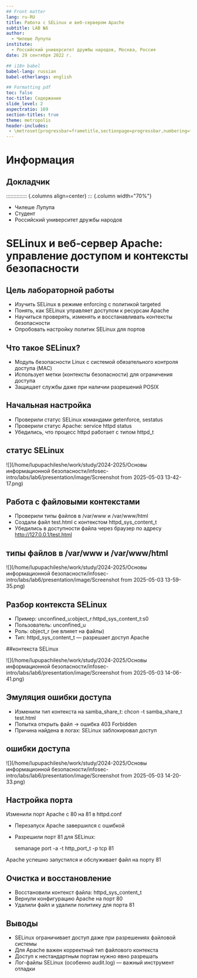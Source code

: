 ```yaml
---
## Front matter
lang: ru-RU
title: Работа с SELinux и веб-сервером Apache
subtitle: LAB №6
author:
  - Чилеше Лупупа
institute:
  - Российский университет дружбы народов, Москва, Россия
date: 29 сентября 2022 г.

## i18n babel
babel-lang: russian
babel-otherlangs: english

## Formatting pdf
toc: false
toc-title: Содержание
slide_level: 2
aspectratio: 169
section-titles: true
theme: metropolis
header-includes:
 - \metroset{progressbar=frametitle,sectionpage=progressbar,numbering=fraction}
---
```


# Информация

## Докладчик

:::::::::::::: {.columns align=center}
::: {.column width="70%"}

  * Чилеше Лупупа
  * Студент
  * Российский университет дружбы народов
 

# SELinux и веб-сервер Apache: управление доступом и контексты безопасности

## Цель лабораторной работы

- Изучить SELinux в режиме enforcing с политикой targeted
- Понять, как SELinux управляет доступом к ресурсам Apache
- Научиться проверять, изменять и восстанавливать контексты безопасности
- Опробовать настройку политик SELinux для портов

## Что такое SELinux?

- Модуль безопасности Linux с системой обязательного контроля доступа (MAC)
- Использует метки (контексты безопасности) для ограничения доступа
- Защищает службы даже при наличии разрешений POSIX

## Начальная настройка

- Проверили статус SELinux командами getenforce, sestatus
- Проверили статус Apache: service httpd status
- Убедились, что процесс httpd работает с типом httpd_t

## статус SELinux

![](/home/lupupachileshe/work/study/2024-2025/Основы информационной безопасности/infosec-intro/labs/lab6/presentation/image/Screenshot from 2025-05-03 13-42-17.png)

## Работа с файловыми контекстами

- Проверили типы файлов в /var/www и /var/www/html
- Создали файл test.html с контекстом httpd_sys_content_t
- Убедились в доступности файла через браузер по адресу http://127.0.0.1/test.html

## типы файлов в /var/www и /var/www/html    

![](/home/lupupachileshe/work/study/2024-2025/Основы информационной безопасности/infosec-intro/labs/lab6/presentation/image/Screenshot from 2025-05-03 13-59-35.png)

## Разбор контекста SELinux

- Пример: unconfined_u:object_r:httpd_sys_content_t:s0
- Пользователь: unconfined_u
- Роль: object_r (не влияет на файлы)
- Тип: httpd_sys_content_t — разрешает доступ Apache

##контекста SELinux 

![](/home/lupupachileshe/work/study/2024-2025/Основы информационной безопасности/infosec-intro/labs/lab6/presentation/image/Screenshot from 2025-05-03 14-06-41.png)

## Эмуляция ошибки доступа

- Изменили тип контекста на samba_share_t: chcon -t samba_share_t test.html
- Попытка открыть файл → ошибка 403 Forbidden
- Причина найдена в логах: SELinux заблокировал доступ
 
## ошибки доступа

![](/home/lupupachileshe/work/study/2024-2025/Основы информационной безопасности/infosec-intro/labs/lab6/presentation/image/Screenshot from 2025-05-03 14-20-33.png)    
    
## Настройка порта

  Изменили порт Apache с 80 на 81 в httpd.conf
- Перезапуск Apache завершился с ошибкой
- Разрешили порт 81 для SELinux:

    semanage port -a -t http_port_t -p tcp 81

Apache успешно запустился и обслуживает файл на порту 81

## Очистка и восстановление

- Восстановили контекст файла: httpd_sys_content_t
- Вернули конфигурацию Apache на порт 80
- Удалили файл и удалили политику для порта 81

## Выводы

-  SELinux ограничивает доступ даже при разрешениях файловой системы
-  Для Apache важен корректный тип файлового контекста
-  Доступ к нестандартным портам нужно явно разрешать
-  Лог-файлы SELinux (особенно audit.log) — важный инструмент отладки


